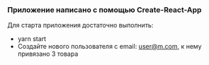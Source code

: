 ### Приложение написано с помощью Create-React-App

Для старта приложения достаточно выполнить: 
- yarn start
- Создайте нового пользователя с email: user@m.com, к нему привязано 3 товара